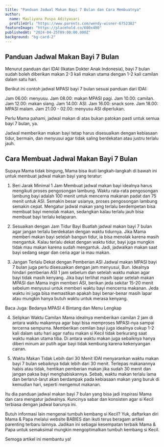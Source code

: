 ```yaml
---
title: "Panduan Jadwal Makan Bayi 7 Bulan dan Cara Membuatnya"
author:
  name: Mauliyana Puspa Adityasari
  profileUrl: "https://www.parents.com/wendy-wisner-6752382"
featureImage: "https://placehold.co/600x400"
publishedAt: "2024-04-25T09:00:00.000Z"
background: "bg-card-2"
---
```


## Panduan Jadwal Makan Bayi 7 Bulan

Menurut panduan dari IDAI (Ikatan Dokter Anak Indonesia), bayi 7 bulan sudah boleh diberikan makan 2-3 kali makan utama dengan 1-2 kali camilan dalam satu hari.

Berikut ini contoh jadwal MPASI bayi 7 bulan sesuai panduan dari IDAI:

Jam 06.00: menyusu.
Jam 08.00: makan MPASI pagi.
Jam 10.00: camilan.
Jam 12.00: makan siang.
Jam 14.00: ASI.
Jam 16.00: snack sore.
Jam 18.00: MPASI malam.
Jam 21.00 - 02.00: menyusu ASI diperlukan.

Perlu Mama pahami, jadwal makan di atas bukan patokan pasti untuk semua bayi 7 bulan, ya.

Jadwal memberikan makan bayi tetap harus disesuaikan dengan kebiasaan tidur, bermain, dan menyusui agar tidak saling berdekatan atau justru terlalu jauh.

## Cara Membuat Jadwal Makan Bayi 7 Bulan

Supaya Mama tidak bingung, Mama bisa ikuti langkah-langkah di bawah ini untuk membuat jadwal makan bayi yang teratur:

1. Beri Jarak Minimal 1 Jam
   Membuat jadwal makan bayi idealnya harus mengikuti proses pengosongan lambung. Waktu rata-rata pengosongan lambung bayi adalah 100 menit untuk mencerna makanan padat dan 75 menit untuk ASI. Semakin besar usianya, proses pengosongan lambung semakin cepat. Mengatur jadwal makan yang terlalu berdempetan bisa membuat bayi menolak makan, sedangkan kalau terlalu jauh bisa membuat bayi terlalu kelaparan.

2. Sesuaikan dengan Jam Tidur Bayi
   Buatlah jadwal makan bayi 7 bulan agar jangan terlalu berdekatan dengan waktu tidurnya. Jika Mama memberi makan bayi setelah bangun tidur, ia bisa menolak karena masih mengantuk. Kalau terlalu dekat dengan waktu tidur, bayi juga mungkin tidak mau makan karena sudah mengantuk. Jadi, jadwalkan makan saat bayi sedang segar dan ceria agar ia mau makan.

3. Jangan Terlalu Dekat dengan Pemberian ASI
   Jadwal makan MPASI bayi 7 bulan juga perlu disesuaikan dengan jam menyusui, Bun. Idealnya hindari pemberian ASI 1 jam sebelum dan setelah waktu makan agar bayi tidak masih kenyang. Jika bayi terlihat masih lapar setelah makan MPASI dan Mama ingin memberi ASI, berikan jeda sekitar 15-20 menit sebelum menyusui untuk memberi waktu bayi mencerna makanan. Jeda waktu ini juga bisa memastikan apakah bayi benar-benar masih lapar atau mungkin hanya butuh waktu untuk merasa kenyang.

Baca Juga: Bedanya MPASI 4 Bintang dan Menu Lengkap

4. Selipkan Waktu Camilan
   Mama idealnya memberikan camilan 2 jam di antara waktu makannya agar bayi bisa memproses MPASI-nya sampai tercerna sempurna. Memberikan cemilan bayi juga idealnya cukup 1-2 kali dalam satu hari agar nafsu makan si Kecil tidak berkurang saat waktu makan utama tiba. Di antara waktu makan juga sebaiknya hanya diberi minum air putih agar bayi tidak kembung karena kekenyangan cairan.

5. Waktu Makan Tidak Lebih dari 30 Menit
   IDAI menyarankan waktu makan bayi 7 bulan sebaiknya tidak lebih dari 30 menit. Terlepas makanannya habis atau tidak, hentikan pemberian makan jika sudah 30 menit dan jangan paksa bayi menghabiskannya. Sebab, waktu makan terlalu lama dan berlarut-larut akan berdampak pada kebiasaan makan yang buruk di kemudian hari, seperti mengemut makanan.

Itu dia panduan jadwal makan bayi 7 bulan yang bisa jadi inspirasi Mama dan cara mengatur jadwalnya. Kuncinya sabar dan konsisten agar si Kecil terbiasa dengan jadwal barunya ini.

Butuh informasi lain mengenai tumbuh kembang si Kecil? Yuk, daftarkan diri Mama & Papa melalui website BABIES dan ikuti terus beragam artikel parenting terbaru lainnya. Jadikan ini sebagai kesempatan terbaik Mama & Papa untuk semaksimal mungkin mengoptimalkan tumbuh kembang si Kecil.

Semoga artikel ini membantu ya!

